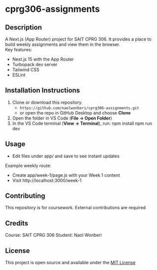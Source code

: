 # cprg306-assignments

## Description
A Next.js (App Router) project for SAIT CPRG 306. It provides a place to build weekly assignments and view them in the browser.  
Key features:
- Next.js 15 with the App Router
- Turbopack dev server 
- Tailwind CSS 
- ESLint 

## Installation Instructions
1. Clone or download this repository.
   - `https://github.com/naolwonberi/cprg306-assignments.git`
   - or open the repo in GitHub Desktop and choose **Clone**
2. Open the folder in VS Code (**File → Open Folder**)
3. In the VS Code terminal (**View → Terminal**), run:
npm install
npm run dev

## Usage
- Edit files under app/ and save to see instant updates

Example weekly route:
- Create app/week-1/page.js with your Week 1 content
- Visit http://localhost:3000/week-1

## Contributing
This repository is for coursework. External contributions are required

## Credits
Course: SAIT CPRG 306
Student: Naol Wonberi

## License
This project is open source and available under the [MIT License](LICENSE)


